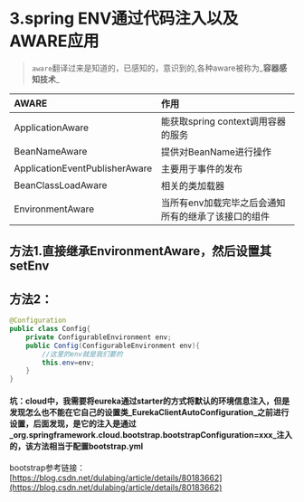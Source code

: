 # 3.spring ENV通过代码注入以及AWARE应用

> `aware`翻译过来是知道的，已感知的，意识到的,各种aware被称为_**容器感知技术**_



| AWARE | 作用 |
| :--- | :--- |
| ApplicationAware | 能获取spring context调用容器的服务 |
| BeanNameAware | 提供对BeanName进行操作 |
| ApplicationEventPublisherAware | 主要用于事件的发布 |
| BeanClassLoadAware | 相关的类加载器 |
| EnvironmentAware | 当所有env加载完毕之后会通知所有的继承了该接口的组件 |



## 方法1.直接继承EnvironmentAware，然后设置其setEnv

## 方法2：

```java
@Configuration
public class Config{
    private ConfigurableEnvironment env;
    public Config(ConfigurableEnvironment env){
        //这里的env就是我们要的  
        this.env=env;      
    }
}
```



#### 坑：cloud中，我需要将eureka通过starter的方式将默认的环境信息注入，但是发现怎么也不能在它自己的设置类_EurekaClientAutoConfiguration_之前进行设置，后面发现，是它的注入是通过_org.springframework.cloud.bootstrap.bootstrapConfiguration=xxx_注入的，该方法相当于配置bootstrap.yml

bootstrap参考链接：[https://blog.csdn.net/dulabing/article/details/80183662](https://blog.csdn.net/dulabing/article/details/80183662)

